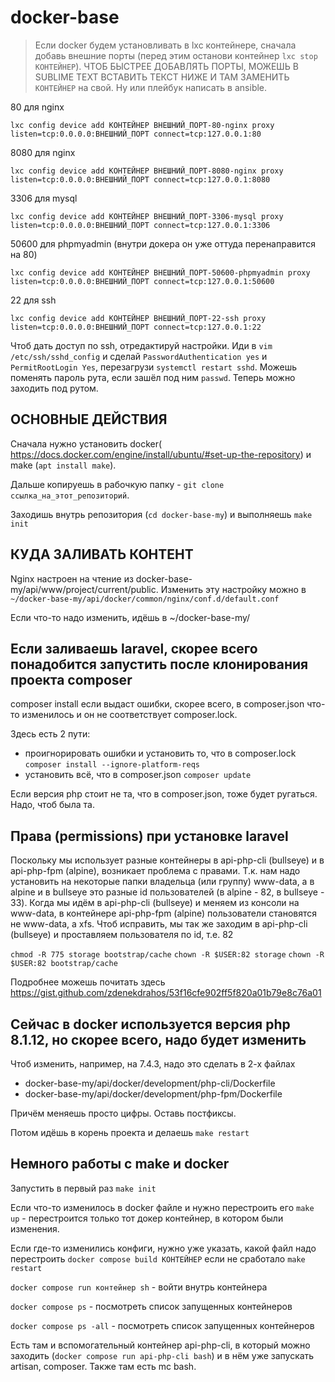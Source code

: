 # docker-base
> Если docker будем установливать в lxc контейнере, сначала добавь внешние порты (перед этим останови контейнер ```lxc stop КОНТЕЙНЕР```). ЧТОБ БЫСТРЕЕ ДОБАВЛЯТЬ ПОРТЫ, МОЖЕШЬ В SUBLIME TEXT ВСТАВИТЬ ТЕКСТ НИЖЕ И ТАМ ЗАМЕНИТЬ `КОНТЕЙНЕР` на свой. Ну или плейбук написать в ansible.

80 для nginx

```lxc config device add КОНТЕЙНЕР ВНЕШНИЙ_ПОРТ-80-nginx proxy listen=tcp:0.0.0.0:ВНЕШНИЙ_ПОРТ connect=tcp:127.0.0.1:80```


8080 для nginx

```lxc config device add КОНТЕЙНЕР ВНЕШНИЙ_ПОРТ-8080-nginx proxy listen=tcp:0.0.0.0:ВНЕШНИЙ_ПОРТ connect=tcp:127.0.0.1:8080```


3306 для mysql

```lxc config device add КОНТЕЙНЕР ВНЕШНИЙ_ПОРТ-3306-mysql proxy listen=tcp:0.0.0.0:ВНЕШНИЙ_ПОРТ connect=tcp:127.0.0.1:3306```


50600 для phpmyadmin (внутри докера он уже оттуда перенаправится на 80)

```lxc config device add КОНТЕЙНЕР ВНЕШНИЙ_ПОРТ-50600-phpmyadmin proxy listen=tcp:0.0.0.0:ВНЕШНИЙ_ПОРТ connect=tcp:127.0.0.1:50600```


22 для ssh

```lxc config device add КОНТЕЙНЕР ВНЕШНИЙ_ПОРТ-22-ssh proxy listen=tcp:0.0.0.0:ВНЕШНИЙ_ПОРТ connect=tcp:127.0.0.1:22```

Чтоб дать доступ по ssh, отредактируй настройки. Иди в ```vim /etc/ssh/sshd_config``` и сделай ```PasswordAuthentication yes``` и ```PermitRootLogin Yes```, перезагрузи ```systemctl restart sshd```.
Можешь поменять пароль рута, если зашёл под ним ```passwd```. Теперь можно заходить под рутом.



## ОСНОВНЫЕ ДЕЙСТВИЯ

Сначала нужно установить docker( https://docs.docker.com/engine/install/ubuntu/#set-up-the-repository) и make (```apt install make```).

Дальше копируешь в рабочкую папку - ```git clone ссылка_на_этот_репозиторий```.

Заходишь внутрь репозитория (```cd docker-base-my```) и выполняешь ```make init```
## КУДА ЗАЛИВАТЬ КОНТЕНТ

Nginx настроен на чтение из docker-base-my/api/www/project/current/public. Изменить эту настройку можно в ```~/docker-base-my/api/docker/common/nginx/conf.d/default.conf```

Если что-то надо изменить, идёшь в ~/docker-base-my/

## Если заливаешь laravel, скорее всего понадобится запустить после клонирования проекта composer

composer install 
если выдаст ошибки, скорее всего, в composer.json что-то изменилось и он не соответствует composer.lock.

Здесь есть 2 пути:

  - проигнорировать ошибки и установить то, что в composer.lock ```composer install --ignore-platform-reqs```
  - установить всё, что в composer.json ```composer update```

Если версия php стоит не та, что в composer.json, тоже будет ругаться. Надо, чтоб была та.

## Права (permissions) при установке laravel

Поскольку мы использует разные контейнеры в api-php-cli (bullseye) и в api-php-fpm (alpine), возникает проблема с правами. Т.к. нам надо установить на некоторые папки владельца (или группу) www-data, а в alpine и в bullseye это разные id пользователей (в alpine - 82, в bullseye - 33). Когда мы идём в api-php-cli (bullseye) и меняем из консоли на www-data, в контейнере api-php-fpm (alpine) пользователи становятся не www-data, а xfs. Чтоб исправить, мы так же заходим в api-php-cli (bullseye) и проставляем пользователя по id, т.е. 82

```chmod -R 775 storage bootstrap/cache```
```chown -R $USER:82 storage```
```chown -R $USER:82 bootstrap/cache```

Подробнее можешь почитать здесь https://gist.github.com/zdenekdrahos/53f16cfe902ff5f820a01b79e8c76a01

## Сейчас в docker используется версия php 8.1.12, но скорее всего, надо будет изменить

Чтоб изменить, например, на 7.4.3, надо это сделать в 2-х файлах

  - docker-base-my/api/docker/development/php-cli/Dockerfile
  - docker-base-my/api/docker/development/php-fpm/Dockerfile

Причём меняешь просто цифры. Оставь постфиксы.

Потом идёшь в корень проекта и делаешь ```make restart```

## Немного работы с make и docker
Запустить в первый раз ```make init```

Если что-то изменилось в docker файле и нужно перестроить его ```make up``` - перестроится только тот докер контейнер, в котором были изменения.

Если где-то изменились конфиги, нужно уже указать, какой файл надо перестроить ```docker compose build КОНТЕЙНЕР``` если не сработало ```make restart```

```docker compose run контейнер sh``` - войти внутрь контейнера

```docker compose ps``` - посмотреть список запущенных контейнеров

```docker compose ps -all``` - посмотреть список запущенных контейнеров

Есть там и вспомогательный контейнер api-php-cli, в который можно заходить (```docker compose run api-php-cli bash```) и в нём уже запускать artisan, composer. Также там есть mc bash.
